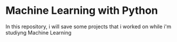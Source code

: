 # Machine Learning with Python
 In this repository, i will save some projects that i worked on while i'm studiyng Machine Learning

